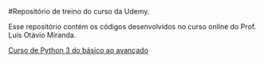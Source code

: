 #Repositório de treino do curso da Udemy.

Esse repositório contém os códigos desenvolvidos no curso online do Prof. Luis Otávio Miranda.

[Curso de Python 3 do básico ao avançado](https://www.udemy.com/course/python-3-do-zero-ao-avancado/?couponCode=ST15MT100124B)